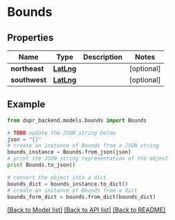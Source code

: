# Bounds


## Properties
Name | Type | Description | Notes
------------ | ------------- | ------------- | -------------
**northeast** | [**LatLng**](LatLng.md) |  | [optional] 
**southwest** | [**LatLng**](LatLng.md) |  | [optional] 

## Example

```python
from dupr_backend.models.bounds import Bounds

# TODO update the JSON string below
json = "{}"
# create an instance of Bounds from a JSON string
bounds_instance = Bounds.from_json(json)
# print the JSON string representation of the object
print Bounds.to_json()

# convert the object into a dict
bounds_dict = bounds_instance.to_dict()
# create an instance of Bounds from a dict
bounds_form_dict = bounds.from_dict(bounds_dict)
```
[[Back to Model list]](../README.md#documentation-for-models) [[Back to API list]](../README.md#documentation-for-api-endpoints) [[Back to README]](../README.md)


